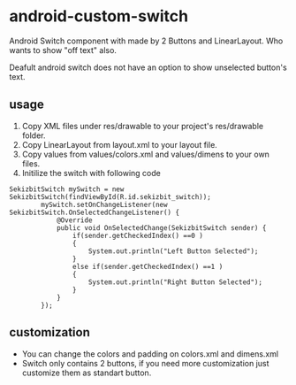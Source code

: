 # android-custom-switch
Android Switch component with made by 2 Buttons and LinearLayout. Who wants to show "off text" also.

Deafult android switch does not have an option to show unselected button's text. 

## usage

1. Copy XML files under res/drawable to your project's res/drawable folder.
2. Copy LinearLayout from layout.xml to your layout file.
3. Copy values from values/colors.xml and values/dimens to your own files.
4. Initilize the switch with following code
```
SekizbitSwitch mySwitch = new SekizbitSwitch(findViewById(R.id.sekizbit_switch));
        mySwitch.setOnChangeListener(new SekizbitSwitch.OnSelectedChangeListener() {
            @Override
            public void OnSelectedChange(SekizbitSwitch sender) {
                if(sender.getCheckedIndex() ==0 )
                {
					System.out.println("Left Button Selected");
                }
                else if(sender.getCheckedIndex() ==1 )
                {
                    System.out.println("Right Button Selected");
                }
            }
        });
```
## customization
* You can change the colors and padding on colors.xml and dimens.xml
* Switch only contains 2 buttons, if you need more customization just customize them as  standart button.
